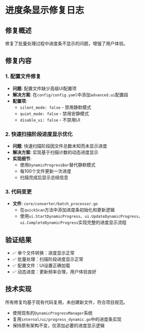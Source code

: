 # 进度条显示修复日志

## 修复概述
修复了批量处理过程中进度条不显示的问题，增强了用户体验。

## 修复内容

### 1. 配置文件修复
- **问题**: 配置文件缺少高级UI配置项
- **解决方案**: 在`config/config.yaml`中添加`advanced.ui`配置段
- **配置项**:
  - `silent_mode: false` - 禁用静默模式
  - `quiet_mode: false` - 禁用安静模式  
  - `disable_ui: false` - 不禁用UI

### 2. 快速扫描阶段进度显示优化
- **问题**: 快速扫描阶段因文件总数未知而未显示进度
- **解决方案**: 实现基于扫描计数的动态进度显示
- **实现细节**:
  - 使用`DynamicProgressBar`替代静默模式
  - 每100个文件更新一次进度
  - 扫描完成后显示总结信息

### 3. 代码变更
- **文件**: `core/converter/batch_processor.go`
  - 在`quickScan`方法中添加进度条初始化和更新逻辑
  - 使用`ui.StartDynamicProgress`、`ui.UpdateDynamicProgress`、`ui.CompleteDynamicProgress`实现完整的进度显示流程

## 验证结果
- ✅ 单个文件转换：进度显示正常
- ✅ 批量处理：扫描阶段进度显示正常
- ✅ 配置文件：UI设置正确加载
- ✅ 动态进度：更新频率合理，用户体验良好

## 技术实现
所有修复均基于现有代码复用，未创建新文件，符合项目规范。
- 使用现有的`DynamicProgressManager`系统
- 复用`internal/ui/progress_dynamic.go`中的进度条实现
- 保持原有架构不变，仅添加必要的进度显示逻辑